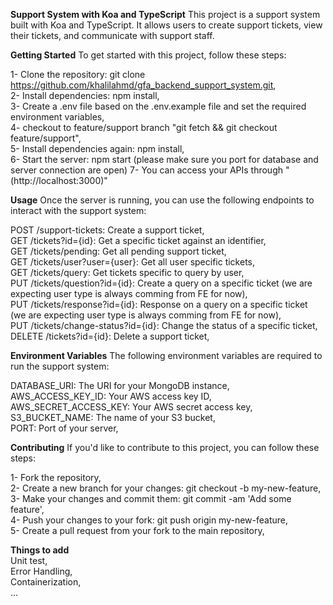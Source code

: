**Support System with Koa and TypeScript**
This project is a support system built with Koa and TypeScript. It allows users to create support tickets, view their tickets, and communicate with support staff.

**Getting Started**
To get started with this project, follow these steps:

1- Clone the repository: git clone https://github.com/khalilahmd/gfa_backend_support_system.git,  
2- Install dependencies: npm install,  
3- Create a .env file based on the .env.example file and set the required environment variables,  
4- checkout to feature/support branch "git fetch && git checkout feature/support",  
5- Install dependencies again: npm install,  
6- Start the server: npm start (please make sure you port for database and server connection are open)
7- You can access your APIs through "(http://localhost:3000)"

**Usage**
Once the server is running, you can use the following endpoints to interact with the support system:

POST /support-tickets: Create a support ticket,   
GET /tickets?id={id}: Get a specific ticket against an identifier,  
GET /tickets/pending: Get all pending support ticket,  
GET /tickets/user?user={user}: Get all user specific tickets,  
GET /tickets/query: Get tickets specific to query by user,  
PUT /tickets/question?id={id}: Create a query on a specific ticket (we are expecting user type is always comming from FE for now),  
PUT /tickets/response?id={id}: Response on a query on a specific ticket (we are expecting user type is always comming from FE for now),  
PUT /tickets/change-status?id={id}: Change the status of a specific ticket,  
DELETE /tickets?id={id}: Delete a support ticket,  

**Environment Variables**
The following environment variables are required to run the support system:

DATABASE_URI: The URI for your MongoDB instance,  
AWS_ACCESS_KEY_ID: Your AWS access key ID,  
AWS_SECRET_ACCESS_KEY: Your AWS secret access key,  
S3_BUCKET_NAME: The name of your S3 bucket,  
PORT: Port of your server,  

**Contributing**
If you'd like to contribute to this project, you can follow these steps:

1- Fork the repository,  
2- Create a new branch for your changes: git checkout -b my-new-feature,  
3- Make your changes and commit them: git commit -am 'Add some feature',  
4- Push your changes to your fork: git push origin my-new-feature,  
5- Create a pull request from your fork to the main repository,  

**Things to add**  
Unit test,  
Error Handling,  
Containerization,  
...
